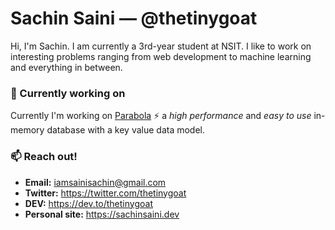 # Sachin Saini — @thetinygoat
Hi, I'm Sachin. I am currently a 3rd-year student at NSIT. I like to work on interesting problems ranging from web development to machine learning and everything in between.

### 🔭 Currently working on
Currently I'm working on [Parabola](https://github.com/parabola-labs/parabola) ⚡️ a *high performance* and *easy to use* in-memory database with a key value data model.


### 📫 Reach out!
- **Email:** iamsainisachin@gmail.com
- **Twitter:** https://twitter.com/thetinygoat
- **DEV:** https://dev.to/thetinygoat
- **Personal site:** https://sachinsaini.dev
